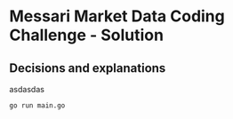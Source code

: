 # Messari Market Data Coding Challenge - Solution


## Decisions and explanations


asdasdas


```
go run main.go
```